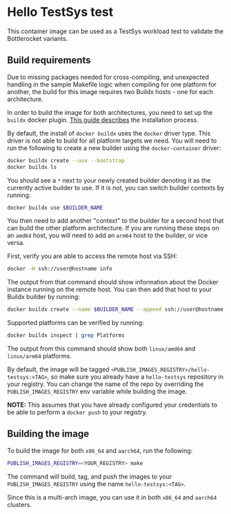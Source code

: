 # Hello TestSys test

This container image can be used as a TestSys workload test to validate the Bottlerocket variants.

## Build requirements

Due to missing packages needed for cross-compiling, and unexpected handling in the sample Makefile logic when compiling for one platform for another, the build for this image requires two Buildx hosts - one for each architecture.

In order to build the image for both architectures, you need to set up the `buildx` docker plugin.
[This guide describes](https://github.com/docker/buildx#installing) the installation process.

By default, the install of `docker buildx` uses the `docker` driver type.
This driver is not able to build for all platform targets we need.
You will need to run the following to create a new builder using the `docker-container` driver:

```bash
docker buildx create --use --bootstrap
docker buildx ls
```

You should see a `*` next to your newly created builder denoting it as the currently active builder to use.
If it is not, you can switch builder contexts by running:

```sh
docker buildx use $BUILDER_NAME
```

You then need to add another "context" to the builder for a second host that can build the other platform architecture.
If you are running these steps on an `amd64` host, you will need to add an `arm64` host to the builder, or vice versa.

First, verify you are able to access the remote host via SSH:

```sh
docker -H ssh://user@hostname info
```

The output from that command should show information about the Docker instance running on the remote host.
You can then add that host to your Buildx builder by running:

```sh
docker buildx create --name $BUILDER_NAME --append ssh://user@hostname
```

Supported platforms can be verified by running:

```bash
docker buildx inspect | grep Platforms
```

The output from this command should show both `linux/amd64` and `linux/arm64` platforms.

By default, the image will be tagged `<PUBLISH_IMAGES_REGISTRY>/hello-testsys:<TAG>`, so make sure you already have a `hello-testsys` repository in your registry.
You can change the name of the repo by overriding the `PUBLISH_IMAGES_REGISTRY` env variable while building the image.

**NOTE:** This assumes that you have already configured your credentials to be able to perform a `docker push` to your registry.

## Building the image

To build the image for both `x86_64` and `aarch64`, run the following:

```sh
PUBLISH_IMAGES_REGISTRY=<YOUR_REGISTRY> make
```

The command will build, tag, and push the images to your `PUBLISH_IMAGES_REGISTRY` using the name `hello-testsys:<TAG>`.

Since this is a multi-arch image, you can use it in both `x86_64` and `aarch64` clusters.
